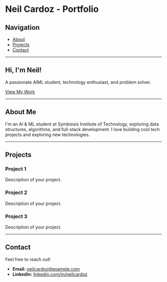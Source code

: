 # Neil Cardoz - Portfolio

## Navigation
- [About](#about)
- [Projects](#projects)
- [Contact](#contact)

---

## Hi, I'm Neil!
A passionate AIML student, technology enthusiast, and problem solver.

[View My Work](#projects)

---

## About Me
I'm an AI & ML student at Symbiosis Institute of Technology, exploring data structures, algorithms, and full-stack development. I love building cool tech projects and exploring new technologies.

---

## Projects

### Project 1
Description of your project.

### Project 2
Description of your project.

### Project 3
Description of your project.

---

## Contact
Feel free to reach out!

- **Email:** neilcardoz@example.com  
- **LinkedIn:** [linkedin.com/in/neilcardoz](https://linkedin.com/in/neilcardoz)
